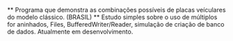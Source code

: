  ** Programa que demonstra as combinações possíveis de placas veículares do modelo clássico. (BRASIL) **
 Estudo simples sobre o uso de múltiplos for aninhados, Files, BufferedWriter/Reader, simulação de criação de banco de dados.
 Atualmente em desenvolvimento.

